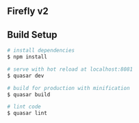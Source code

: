 ## Firefly v2

## Build Setup

``` bash
# install dependencies
$ npm install

# serve with hot reload at localhost:8081
$ quasar dev

# build for production with minification
$ quasar build

# lint code
$ quasar lint
```
